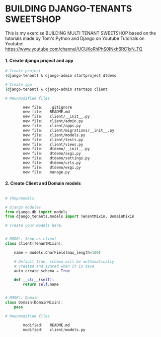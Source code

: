 # BUILDING DJANGO-TENANTS SWEETSHOP


This is my exercise BUILDING MULTI TENANT SWEETSHOP based on the tutorials made by  Tom's Python and Django on Youtube
Tutorials on Youtube: https://www.youtube.com/channel/UCUKoRhPhS0INxh6RC1xN_TQ


#### 1. Create django project and app


```bash
# Create project
(django-tenant) λ django-admin startproject dtdemo

# Create app
(django-tenant) λ django-admin startapp client

# New/modified files

        new file:   .gitignore
        new file:   README.md
        new file:   client/__init__.py
        new file:   client/admin.py
        new file:   client/apps.py
        new file:   client/migrations/__init__.py
        new file:   client/models.py
        new file:   client/tests.py
        new file:   client/views.py
        new file:   dtdemo/__init__.py
        new file:   dtdemo/asgi.py
        new file:   dtdemo/settings.py
        new file:   dtdemo/urls.py
        new file:   dtdemo/wsgi.py
        new file:   manage.py
````

#### 2. Create Client and Domain models

```py

# shop/models.

# Django modules
from django.db import models
from django_tenants.models import TenantMixin, DomainMixin

# Create your models here.


# MODEL: Shop as client
class Client(TenantMixin):

	name = models.CharField(max_length=100)

	# Default true, schema will be authomatically 
	# created and synced when it is save
	auto_create_schema = True

	def __str__(self):
		return self.name 


# MODEL: Domain
class Domain(DomainMixin):
	pass 

# New/modified files

        modified:   README.md
        modified:   client/models.py
```
